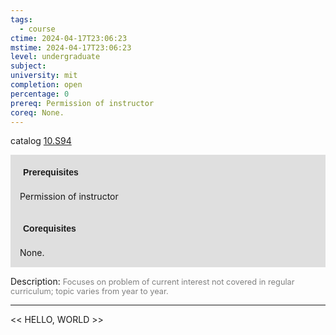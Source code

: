 ```yaml
---
tags:
  - course
ctime: 2024-04-17T23:06:23
mstime: 2024-04-17T23:06:23
level: undergraduate
subject: 
university: mit
completion: open
percentage: 0
prereq: Permission of instructor
coreq: None.
---
```


catalog [10.S94](http://student.mit.edu/catalog/m10b.html#10.S94)

<span style="display: block; padding: 15px; background-color: rgb(100, 100, 100, 0.2);"><font id="m_prereq479_0" style="display: block; font-family: Arial, sans-serif; font-weight: bold; padding: 5px">Prerequisites</font><br><span id="prereq479_0">Permission of instructor</span></span>
<span style="display: block; padding: 15px; background-color: rgb(100, 100, 100, 0.2);"><font id="m_coreq479_0" style="display: block; font-family: Arial, sans-serif; font-weight: bold; padding: 5px">Corequisites</font><br><span id="coreq479_0">None.</span></span>

<font style="">Description:</font>
<font style="color: grey; font-size: 0.8rem;">Focuses on problem of current interest not covered in regular curriculum; topic varies from year to year.</font>



---

<< HELLO, WORLD >>
